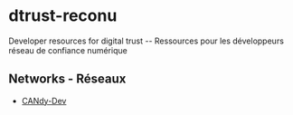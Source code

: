 # dtrust-reconu
Developer resources for digital trust --  Ressources pour les développeurs réseau de confiance numérique

## Networks - Réseaux

- [CANdy-Dev](./CANdy/dev)
